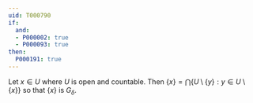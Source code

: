 ```yaml
---
uid: T000790
if:
  and:
  - P000002: true
  - P000093: true
then:
  P000191: true
---
```


Let $x\in U$ where $U$ is open and countable. Then $\{x\} = \bigcap\{U\setminus \{y\} : y\in U\setminus\{x\}\}$ so that $\{x\}$ is $G_\delta$.
